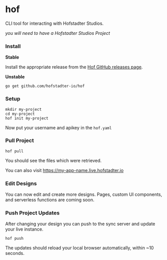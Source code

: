 # hof

CLI tool for interacting with Hofstadter Studios.

_you will need to have a Hofstadter Studios Project_

### Install

__Stable__

Install the appropriate release from
the [Hof GitHub releases page](https://github.com/hofstadter-io/hof/releases).

__Unstable__

```
go get github.com/hofstadter-io/hof
```

### Setup

```
mkdir my-project
cd my-project
hof init my-project
```

Now put your username and apikey in the `hof.yaml`

### Pull Project

```
hof pull
```

You should see the files which were retrieved.

You can also visit https://my-app-name.live.hofstadter.io

### Edit Designs

You can now edit and create more designs.
Pages, custom UI components, and serverless functions
are coming soon.

### Push Project Updates

After changing your design you can
push to the sync server and update
your live instance.

```
hof push
```

The updates should reload your local browser
automatically, within ~10 seconds.

